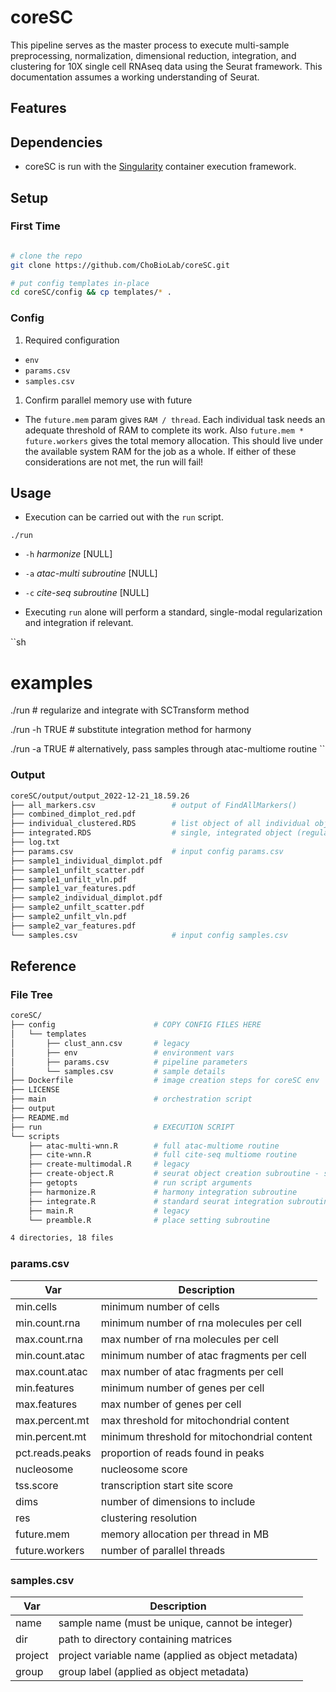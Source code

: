 # coreSC

This pipeline serves as the master process to execute multi-sample preprocessing, normalization, dimensional reduction, integration, and clustering for 10X single cell RNAseq data using the Seurat framework. This documentation assumes a working understanding of Seurat.

## Features

## Dependencies
- coreSC is run with the [Singularity](https://docs.sylabs.io/guides/3.0/user-guide/installation.html) container execution framework.

## Setup

### First Time
```sh

# clone the repo
git clone https://github.com/ChoBioLab/coreSC.git

# put config templates in-place
cd coreSC/config && cp templates/* .
```

### Config
1. Required configuration
  * `env`
  * `params.csv`
  * `samples.csv`
1. Confirm parallel memory use with future
  * The `future.mem` param gives `RAM / thread`. Each individual task needs an adequate threshold of RAM to complete its work. Also `future.mem * future.workers` gives the total memory allocation. This should live under the available system RAM for the job as a whole. If either of these considerations are not met, the run will fail!

## Usage
- Execution can be carried out with the `run` script.

`./run`
- `-h` *harmonize* [NULL]
- `-a` *atac-multi subroutine* [NULL]
- `-c` *cite-seq subroutine* [NULL]

- Executing `run` alone will perform a standard, single-modal regularization and integration if relevant.

``sh
# examples

./run           # regularize and integrate with SCTransform method

./run -h TRUE   # substitute integration method for harmony

./run -a TRUE   # alternatively, pass samples through atac-multiome routine
``

### Output
```sh
coreSC/output/output_2022-12-21_18.59.26
├── all_markers.csv                 # output of FindAllMarkers()
├── combined_dimplot_red.pdf
├── individual_clustered.RDS        # list object of all individual objects (regularized & clustered)
├── integrated.RDS                  # single, integrated object (regularized & clustered)
├── log.txt
├── params.csv                      # input config params.csv
├── sample1_individual_dimplot.pdf
├── sample1_unfilt_scatter.pdf
├── sample1_unfilt_vln.pdf
├── sample1_var_features.pdf
├── sample2_individual_dimplot.pdf
├── sample2_unfilt_scatter.pdf
├── sample2_unfilt_vln.pdf
├── sample2_var_features.pdf
└── samples.csv                     # input config samples.csv
```

## Reference

### File Tree
```sh
coreSC/
├── config                      # COPY CONFIG FILES HERE
│   └── templates
│       ├── clust_ann.csv       # legacy
│       ├── env                 # environment vars
│       ├── params.csv          # pipeline parameters
│       └── samples.csv         # sample details
├── Dockerfile                  # image creation steps for coreSC env
├── LICENSE
├── main                        # orchestration script
├── output
├── README.md
├── run                         # EXECUTION SCRIPT
└── scripts
    ├── atac-multi-wnn.R        # full atac-multiome routine
    ├── cite-wnn.R              # full cite-seq multiome routine
    ├── create-multimodal.R     # legacy
    ├── create-object.R         # seurat object creation subroutine - single modal
    ├── getopts                 # run script arguments
    ├── harmonize.R             # harmony integration subroutine
    ├── integrate.R             # standard seurat integration subroutine
    ├── main.R                  # legacy
    └── preamble.R              # place setting subroutine

4 directories, 18 files

```

### params.csv

| Var | Description |
| ----- | ----- |
| min.cells | minimum number of cells |
| min.count.rna | minimum number of rna molecules per cell |
| max.count.rna | max number of rna molecules per cell |
| min.count.atac | minimum number of atac fragments per cell |
| max.count.atac | max number of atac fragments per cell |
| min.features | minimum number of genes per cell |
| max.features | max number of genes per cell |
| max.percent.mt | max threshold for mitochondrial content |
| min.percent.mt | minimum threshold for mitochondrial content |
| pct.reads.peaks | proportion of reads found in peaks |
| nucleosome | nucleosome score |
| tss.score | transcription start site score |
| dims | number of dimensions to include |
| res | clustering resolution |
| future.mem | memory allocation per thread in MB |
| future.workers | number of parallel threads |

### samples.csv

| Var | Description |
| ----- | ----- |
| name | sample name (must be unique, cannot be integer) |
| dir | path to directory containing matrices |
| project | project variable name (applied as object metadata) |
| group | group label (applied as object metadata) |

